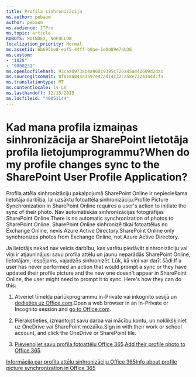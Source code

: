 ```yaml
---
title: Profila sinhronizācija
ms.author: pebaum
author: pebaum
ms.audience: ITPro
ms.topic: article
ROBOTS: NOINDEX, NOFOLLOW
localization_priority: Normal
ms.assetid: 6b695be8-eaf5-44ff-b0ae-1e0d89e7ab36
ms.custom:
- "1828"
- "9000231"
ms.openlocfilehash: 93caa0973ab4a960c9395c726a45a441609d2dac
ms.sourcegitcommit: 0f0186044a3597e42ad14c32ca58e7224344dcfa
ms.translationtype: MT
ms.contentlocale: lv-LV
ms.lasthandoff: 12/15/2019
ms.locfileid: "40051144"
---
```

# <a name="when-do-my-profile-changes-sync-to-the-sharepoint-user-profile-application"></a><span data-ttu-id="940cc-102">Kad mana profila izmaiņas sinhronizācija ar SharePoint lietotāja profila lietojumprogrammu?</span><span class="sxs-lookup"><span data-stu-id="940cc-102">When do my profile changes sync to the SharePoint User Profile Application?</span></span>

<span data-ttu-id="940cc-103">Profila attēla sinhronizāciju pakalpojumā SharePoint Online ir nepieciešama lietotāja darbība, lai uzsāktu fotoattēla sinhronizāciju.</span><span class="sxs-lookup"><span data-stu-id="940cc-103">Profile Picture Synchronization in SharePoint Online requires a user's action to initiate the sync of their photo.</span></span> <span data-ttu-id="940cc-104">Nav automātiskās sinhronizācijas fotogrāfijas SharePoint Online.</span><span class="sxs-lookup"><span data-stu-id="940cc-104">There is no automatic synchronization of photos to SharePoint Online.</span></span> <span data-ttu-id="940cc-105">SharePoint Online sinhronizē tikai fotoattēlus no Exchange Online, nevis Azure Active Directory.</span><span class="sxs-lookup"><span data-stu-id="940cc-105">SharePoint Online only synchronizes photos from Exchange Online, not Azure Active Directory.</span></span>

<span data-ttu-id="940cc-106">Ja lietotājs nekad nav veicis darbību, kas varētu piedāvāt sinhronizāciju vai viņi ir atjauninājusi savu profila attēlu un jaunu neparādās SharePoint Online, lietotājam, iespējams, vajadzēs sinhronizēt. Lūk, kā viņi var darīt šādi:</span><span class="sxs-lookup"><span data-stu-id="940cc-106">If a user has never performed an action that would prompt a sync or they have updated their profile picture and the new one doesn't appear in SharePoint Online, the user might need to prompt it to sync. Here's how they can do this:</span></span>

1. <span data-ttu-id="940cc-107">Atveriet tīmekļa pārlūkprogrammu in-Private vai inkognito sesijā un [dodieties uz Office.com](http://www.office.com/).</span><span class="sxs-lookup"><span data-stu-id="940cc-107">Open a web browser in an In-Private or Incognito session and [go to Office.com](http://www.office.com/).</span></span>

2. <span data-ttu-id="940cc-108">Pierakstieties, izmantojot savu darba vai mācību kontu, un noklikšķiniet uz OneDrive vai SharePoint mozaīka.</span><span class="sxs-lookup"><span data-stu-id="940cc-108">Sign in with their work or school account, and click the OneDrive or SharePoint tile.</span></span>

3. <span data-ttu-id="940cc-109">[Pievienojiet savu profila fotoattēlu Office 365](https://support.office.com/article/Add-your-profile-photo-to-Office-365-2eaf93fd-b3f1-43b9-9cdc-bdcd548435b7).</span><span class="sxs-lookup"><span data-stu-id="940cc-109">[Add their profile photo to Office 365](https://support.office.com/article/Add-your-profile-photo-to-Office-365-2eaf93fd-b3f1-43b9-9cdc-bdcd548435b7).</span></span>

[<span data-ttu-id="940cc-110">Informācija par profila attēlu sinhronizāciju Office 365</span><span class="sxs-lookup"><span data-stu-id="940cc-110">Info about profile picture synchronization in Office 365</span></span>](https://support.office.com/article/Information-about-user-profile-synchronization-in-SharePoint-Online-177eb196-5887-43c9-84c3-b98a43d35129)


